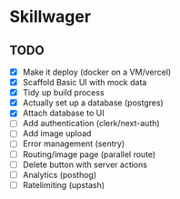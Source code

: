# Skillwager

## TODO

- [x] Make it deploy (docker on a VM/vercel)
- [x] Scaffold Basic UI with mock data
- [x] Tidy up build process
- [x] Actually set up a database (postgres)
- [x] Attach database to UI
- [ ] Add authentication (clerk/next-auth)
- [ ] Add image upload
- [ ] Error management (sentry)
- [ ] Routing/image page (parallel route)
- [ ] Delete button with server actions
- [ ] Analytics (posthog)
- [ ] Ratelimiting (upstash)
